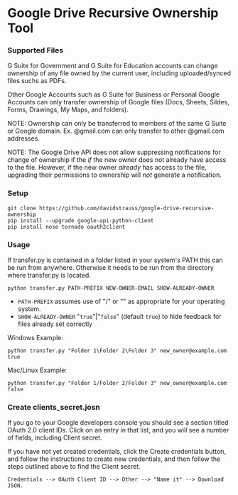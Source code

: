 # Google Drive Recursive Ownership Tool

### Supported Files

G Suite for Government and G Suite for Education accounts can change ownership of any file owned by the current user, including uploaded/synced files suchs as PDFs.

Other Google Accounts such as G Suite for Business or Personal Google Accounts can only transfer ownership of Google files (Docs, Sheets, Sildes, Forms, Drawings, My Maps, and folders).

NOTE: Ownership can only be transferred to members of the same G Suite or Google domain. Ex. @gmail.com can only transfer to other @gmail.com addresses.

NOTE: The Google Drive API does not allow suppressing notifications for change of ownership if the _if_ the new owner does not already have access to the file. However, if the new owner _already_ has access to the file, upgrading their permissions to ownership will _not_ generate a notification.

### Setup

    git clone https://github.com/davidstrauss/google-drive-recursive-ownership
    pip install --upgrade google-api-python-client
    pip install nose tornado oauth2client 

### Usage

If transfer.py is contained in a folder listed in your system's PATH this can be run from anywhere. Otherwise it needs to be run from the directory where transfer.py is located.

    python transfer.py PATH-PREFIX NEW-OWNER-EMAIL SHOW-ALREADY-OWNER
    
 - `PATH-PREFIX` assumes use of "/" or "\" as appropriate for your operating system.
 - `SHOW-ALREADY-OWNER` "`true`"|"`false`" (default `true`) to hide feedback for files already set correctly
    
Windows Example:

    python transfer.py "Folder 1\Folder 2\Folder 3" new_owner@example.com true

Mac/Linux Example:

    python transfer.py "Folder 1/Folder 2/Folder 3" new_owner@example.com false

### Create clients_secret.josn

If you go to your Google developers console you should see a section titled OAuth 2.0 client IDs. Click on an entry in that list, and you will see a number of fields, including Client secret.

If you have not yet created credentials, click the Create credentials button, and follow the instructions to create new credentials, and then follow the steps outlined above to find the Client secret.

`Credentials --> OAuth Client ID --> Other --> "Name it" --> Download JSON.` 
